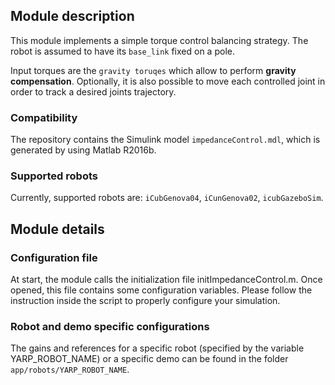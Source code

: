 ## Module description

This module implements a simple torque control balancing strategy. The robot is assumed to have its `base_link` fixed on a pole.

Input torques are the `gravity toruqes` which allow to perform **gravity compensation**. Optionally, it is also possible to move each controlled joint in order to track a desired joints trajectory.

### Compatibility

The repository contains the Simulink model `impedanceControl.mdl`, which is generated by using Matlab R2016b.

### Supported robots

Currently, supported robots are: `iCubGenova04`, `iCunGenova02`, `icubGazeboSim`.

## Module details

### Configuration file

At start, the module calls the initialization file initImpedanceControl.m. Once opened, this file contains some configuration variables. Please follow the instruction inside the script to properly configure your simulation.

### Robot and demo specific configurations

The gains and references for a specific robot (specified by the variable YARP_ROBOT_NAME) or a specific demo can be found in the folder `app/robots/YARP_ROBOT_NAME`.
